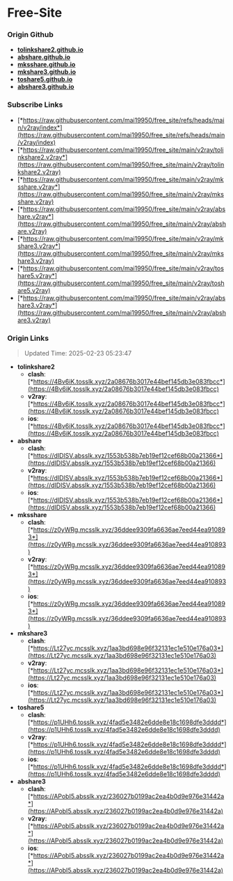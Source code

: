 # Free-Site

### Origin Github

- [**tolinkshare2.github.io**](https://github.com/tolinkshare2/tolinkshare2.github.io)
- [**abshare.github.io**](https://github.com/abshare/abshare.github.io)
- [**mksshare.github.io**](https://github.com/mksshare/mksshare.github.io)
- [**mkshare3.github.io**](https://github.com/mkshare3/mkshare3.github.io)
- [**toshare5.github.io**](https://github.com/toshare5/toshare5.github.io)
- [**abshare3.github.io**](https://github.com/abshare3/abshare3.github.io)

### Subscribe Links

- [*https://raw.githubusercontent.com/mai19950/free_site/refs/heads/main/v2ray/index*](https://raw.githubusercontent.com/mai19950/free_site/refs/heads/main/v2ray/index)
- [*https://raw.githubusercontent.com/mai19950/free_site/main/v2ray/tolinkshare2.v2ray*](https://raw.githubusercontent.com/mai19950/free_site/main/v2ray/tolinkshare2.v2ray)
- [*https://raw.githubusercontent.com/mai19950/free_site/main/v2ray/mksshare.v2ray*](https://raw.githubusercontent.com/mai19950/free_site/main/v2ray/mksshare.v2ray)
- [*https://raw.githubusercontent.com/mai19950/free_site/main/v2ray/abshare.v2ray*](https://raw.githubusercontent.com/mai19950/free_site/main/v2ray/abshare.v2ray)
- [*https://raw.githubusercontent.com/mai19950/free_site/main/v2ray/mkshare3.v2ray*](https://raw.githubusercontent.com/mai19950/free_site/main/v2ray/mkshare3.v2ray)
- [*https://raw.githubusercontent.com/mai19950/free_site/main/v2ray/toshare5.v2ray*](https://raw.githubusercontent.com/mai19950/free_site/main/v2ray/toshare5.v2ray)
- [*https://raw.githubusercontent.com/mai19950/free_site/main/v2ray/abshare3.v2ray*](https://raw.githubusercontent.com/mai19950/free_site/main/v2ray/abshare3.v2ray)

### Origin Links

> Updated Time: 2025-02-23 05:23:47

- **tolinkshare2**
  - **clash**: [*https://4Bv6iK.tosslk.xyz/2a08676b3017e44bef145db3e083fbcc*](https://4Bv6iK.tosslk.xyz/2a08676b3017e44bef145db3e083fbcc)
  - **v2ray**: [*https://4Bv6iK.tosslk.xyz/2a08676b3017e44bef145db3e083fbcc*](https://4Bv6iK.tosslk.xyz/2a08676b3017e44bef145db3e083fbcc)
  - **ios**: [*https://4Bv6iK.tosslk.xyz/2a08676b3017e44bef145db3e083fbcc*](https://4Bv6iK.tosslk.xyz/2a08676b3017e44bef145db3e083fbcc)
- **abshare**
  - **clash**: [*https://dIDlSV.absslk.xyz/1553b538b7eb19ef12cef68b00a21366*](https://dIDlSV.absslk.xyz/1553b538b7eb19ef12cef68b00a21366)
  - **v2ray**: [*https://dIDlSV.absslk.xyz/1553b538b7eb19ef12cef68b00a21366*](https://dIDlSV.absslk.xyz/1553b538b7eb19ef12cef68b00a21366)
  - **ios**: [*https://dIDlSV.absslk.xyz/1553b538b7eb19ef12cef68b00a21366*](https://dIDlSV.absslk.xyz/1553b538b7eb19ef12cef68b00a21366)
- **mksshare**
  - **clash**: [*https://z0yWRg.mcsslk.xyz/36ddee9309fa6636ae7eed44ea910893*](https://z0yWRg.mcsslk.xyz/36ddee9309fa6636ae7eed44ea910893)
  - **v2ray**: [*https://z0yWRg.mcsslk.xyz/36ddee9309fa6636ae7eed44ea910893*](https://z0yWRg.mcsslk.xyz/36ddee9309fa6636ae7eed44ea910893)
  - **ios**: [*https://z0yWRg.mcsslk.xyz/36ddee9309fa6636ae7eed44ea910893*](https://z0yWRg.mcsslk.xyz/36ddee9309fa6636ae7eed44ea910893)
- **mkshare3**
  - **clash**: [*https://Lt27yc.mcsslk.xyz/1aa3bd698e96f32131ec1e510e176a03*](https://Lt27yc.mcsslk.xyz/1aa3bd698e96f32131ec1e510e176a03)
  - **v2ray**: [*https://Lt27yc.mcsslk.xyz/1aa3bd698e96f32131ec1e510e176a03*](https://Lt27yc.mcsslk.xyz/1aa3bd698e96f32131ec1e510e176a03)
  - **ios**: [*https://Lt27yc.mcsslk.xyz/1aa3bd698e96f32131ec1e510e176a03*](https://Lt27yc.mcsslk.xyz/1aa3bd698e96f32131ec1e510e176a03)
- **toshare5**
  - **clash**: [*https://p1UHh6.tosslk.xyz/4fad5e3482e6dde8e18c1698dfe3dddd*](https://p1UHh6.tosslk.xyz/4fad5e3482e6dde8e18c1698dfe3dddd)
  - **v2ray**: [*https://p1UHh6.tosslk.xyz/4fad5e3482e6dde8e18c1698dfe3dddd*](https://p1UHh6.tosslk.xyz/4fad5e3482e6dde8e18c1698dfe3dddd)
  - **ios**: [*https://p1UHh6.tosslk.xyz/4fad5e3482e6dde8e18c1698dfe3dddd*](https://p1UHh6.tosslk.xyz/4fad5e3482e6dde8e18c1698dfe3dddd)
- **abshare3**
  - **clash**: [*https://APobI5.absslk.xyz/236027b0199ac2ea4b0d9e976e31442a*](https://APobI5.absslk.xyz/236027b0199ac2ea4b0d9e976e31442a)
  - **v2ray**: [*https://APobI5.absslk.xyz/236027b0199ac2ea4b0d9e976e31442a*](https://APobI5.absslk.xyz/236027b0199ac2ea4b0d9e976e31442a)
  - **ios**: [*https://APobI5.absslk.xyz/236027b0199ac2ea4b0d9e976e31442a*](https://APobI5.absslk.xyz/236027b0199ac2ea4b0d9e976e31442a)
